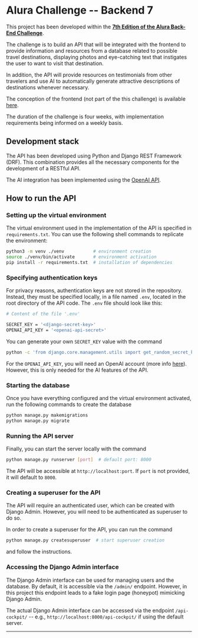 # Alura Challenge -- Backend 7

This project has been developed within the [**7th Edition of the Alura Back-End Challenge**](https://www.alura.com.br/challenges/back-end-7?host=https://cursos.alura.com.br).

The challenge is to build an API that will be integrated with the frontend to provide information and resources from a database related to possible travel destinations, displaying photos and eye-catching text that instigates the user to want to visit that destination.

In addition, the API will provide resources on testimonials from other travelers and use AI to automatically generate attractive descriptions of destinations whenever necessary.

The conception of the frontend (not part of the this challenge) is available [here](https://www.figma.com/proto/1qD4hmpnvxoeHRC1cbWKgR/Angular_-Componentização-e-Design-com-Angular-Material-_-Jornada-Milhas?type=design&node-id=4-6408&scaling=min-zoom&page-id=0%3A1).

The duration of the challenge is four weeks, with implementation requirements being informed on a weekly basis.

## Development stack

The API has been developed using Python and Django REST Framework (DRF).
This combination provides all the necessary components for the development of a RESTful API.

The AI integration has been implemented using the [OpenAI API](https://platform.openai.com/docs/introduction).

## How to run the API

### Setting up the virtual environment

The virtual environment used in the implementation of the API is specified in `requirements.txt`.
You can use the following shell commands to replicate the environment:

```bash
python3 -m venv ./venv           # environment creation
source ./venv/bin/activate       # environment activation 
pip install -r requirements.txt  # installation of dependencies
```

### Specifying authentication keys

For privacy reasons, authentication keys are not stored in the repository.
Instead, they must be specified locally, in a file named `.env`, located in the root directory of the API code.
The `.env` file should look like this:

```sh
# Content of the file '.env'

SECRET_KEY = '<django-secret-key>'
OPENAI_API_KEY = '<openai-api-secret>'
```

You can generate your own `SECRET_KEY` value with the command

```sh
python -c 'from django.core.management.utils import get_random_secret_key; print(get_random_secret_key())' 
```

For the `OPENAI_API_KEY`, you will need an OpenAI account (more info [here](https://openai.com/blog/openai-api)).
However, this is only needed for the AI features of the API.

### Starting the database

Once you have everything configured and the virtual environment activated, run the following commands to create the database

```bash
python manage.py makemigrations
python manage.py migrate
```

### Running the API server

Finally, you can start the server locally with the command

```bash
python manage.py runserver [port]  # default port: 8000
```

The API will be accessible at `http://localhost:port`.
If `port` is not provided, it will default to `8000`.

### Creating a superuser for the API

The API will require an authenticated user, which can be created with Django Admin.
However, you will need to be authenticated as superuser to do so.

In order to create a superuser for the API, you can run the command

```bash
python manage.py createsuperuser  # start superuser creation
```

and follow the instructions.

### Accessing the Django Admin interface

The Django Admin interface can be used for managing users and the database.
By default, it is accessible via the `/admin/` endpoint.
However, in this project this endpoint leads to a fake login page (honeypot) mimicking Django Admin.

The actual Django Admin interface can be accessed via the endpoint `/api-cockpit/` -- e.g., `http://localhost:8000/api-cockpit/` if using the default server.

---

